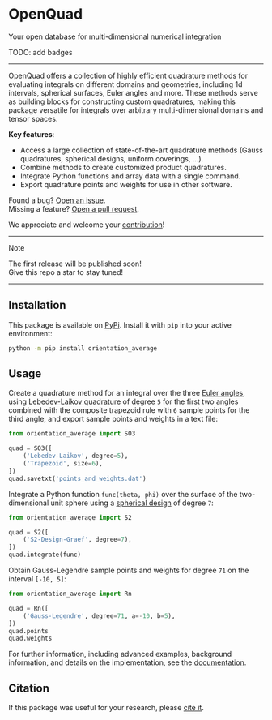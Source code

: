 OpenQuad
========

Your open database for multi-dimensional numerical integration

TODO: add badges

---

OpenQuad offers a collection of highly efficient quadrature methods for
evaluating integrals on different domains and geometries, including 1d
intervals, spherical surfaces, Euler angles and more.  These methods serve as
building blocks for constructing custom quadratures, making this package
versatile for integrals over arbitrary multi-dimensional domains and tensor
spaces.

**Key features**:

- Access a large collection of state-of-the-art quadrature methods (Gauss
  quadratures, spherical designs, uniform coverings, ...).
- Combine methods to create customized product quadratures.
- Integrate Python functions and array data with a single command.
- Export quadrature points and weights for use in other software.

Found a bug? [Open an issue](https://github.com/qucontrol/openquad/issues).  
Missing a feature? [Open a pull request](https://github.com/qucontrol/openquad/pulls).

We appreciate and welcome your [contribution]()!

---
> [!NOTE]
> The first release will be published soon!  
> Give this repo a star to stay tuned!
---

Installation
------------

This package is available on
[PyPi](https://pypi.org/project/openquad). Install it with `pip`
into your active environment:

```bash
python -m pip install orientation_average
```

Usage
-----

Create a quadrature method for an integral over the three [Euler angles](),
using [Lebedev-Laikov quadrature]() of degree `5` for the first two angles
combined with the composite trapezoid rule with `6` sample points for the third
angle, and export sample points and weights in a text file:

```python
from orientation_average import SO3

quad = SO3([
    ('Lebedev-Laikov', degree=5),
    ('Trapezoid', size=6),
])
quad.savetxt('points_and_weights.dat')
```

Integrate a Python function `func(theta, phi)` over the surface of the
two-dimensional unit sphere using a [spherical design]() of degree `7`:

```python
from orientation_average import S2

quad = S2([
    ('S2-Design-Graef', degree=7),
])
quad.integrate(func)
```

Obtain Gauss-Legendre sample points and weights for degree `71` on the interval
`[-10, 5]`:

```python
from orientation_average import Rn

quad = Rn([
    ('Gauss-Legendre', degree=71, a=-10, b=5),
])
quad.points
quad.weights
```

For further information, including advanced examples, background information,
and details on the implementation, see the [documentation]().


Citation
--------

If this package was useful for your research, please [cite it]().

